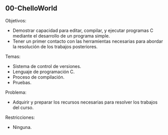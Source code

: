 
<a name="readme-top"></a>

## 00-ChelloWorld

Objetivos:
* Demostrar capacidad para editar, compilar, y ejecutar programas C mediante el desarrollo de un programa simple.
* Tener un primer contacto con las herramientas necesarias para abordar la resolución de los trabajos posteriores.

Temas:
* Sistema de control de versiones.
* Lenguaje de programación C.
* Proceso de compilación.
* Pruebas.

Problema:
* Adquirir y preparar los recursos necesarias para resolver los trabajos del curso.

Restricciones:
* Ninguna.
